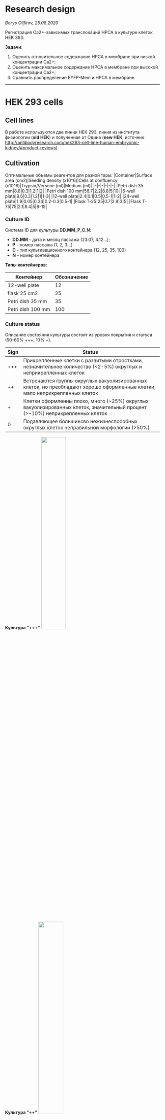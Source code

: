 Research design
================
*Borys Olifirov, 25.08.2020*

Регистрация Ca2+-зависимых транслокаций HPCA в культуре клеток HEK 393.

**Задачи:**
1. Оценить относительное содержание HPCA в мембране при низкой концентрации Ca2+;
2. Оценить максимальное содержание HPCA в мембране при высокой концентрации Ca2+;
3. Сравнить распределение EYFP-Mem и HPCA в мембране.

---

HEK 293 cells
=============
## Cell lines
В работе используются две линии HEK 293, линия из института физиологии (**old HEK**) и полученная от Одина (**new HEK**, источник http://antibodyresearch.com/hek293-cell-line-human-embryonic-kidney/#product-reviews).


## Cultivation

Оптимальные объемы реагентов для разной тары:
|Container|Surface area (cm2)|Seeding density (x10^6)|Cells at confluency (x10^6)|Trypsin/Versene (ml)|Medium (ml)|
|-|-|-|-|-|-|
|Petri dish 35 mm|8.8|0.3|1.2|1|2|
|Petri dish 100 mm|56.7|2.2|8.8|5|10|
|6-well plate|9.6|0.3|1.2|1|1-3|
|12-well plate|2.4|0.1|0.5|0.5-1|1-2|
|24-well plate|1.9|0.05|0.24|0.2-0.3|0.5-1|
|Flask T-25|25|0.7|2.8|3|5|
|Flask T-75|75|2.1|8.4|5|8-15|

### Culture ID
Система ID для культуры **DD.MM_P_C.N**:
- **DD.MM** - дата и месяц пассажа (23.07, 4.12...);
- **P** - номер пассажа (1, 2, 3...)
- **С** - тип культивационного контейнера (12, 25, 35, 100)
- **N** - номер контейнера



**Типы контейнеров:**

|Контейнер|Обозначение|
|-|-|
|12-well plate|12|
|flask 25 cm2|25|
|Petri dish 35 mm|35|
|Petri dish 100 mm|100|


### Culture status
Описание состояния культуры состоит из уровня покрытия и статуса (50-60% +++, 10% +).

|Sign|Status|
|-|-|
|+++|Прикрепленные клетки с развитыми отростками, незначительное количество (<2-5%) округлых и неприкрепленных клеток|
|++|Встречаются группы округлых вакуолизированных клеток, но преобладают хорошо оформленные клетки, мало неприкрепленных клеток|
|+|Клетки оформленны плохо, много (\~25%) округлых вакуолизированных клеток, значительный процент (>~10%) неприкрепленных клеток|
|0|Подавляющее большинсво нежизнеспособных округлых клеток неправильной морфологии (>50%)|

**Культура "+++"**
<img src="pic/cells+++.jpg" width="40%">

**Культура "++"**
<img src="pic/cells++.jpg" width="40%">

**Культура "+"**
<img src="pic/cells+.jpg" width="40%">

**Культура "0"**
<img src="pic/cells0.jpg" width="40%">















## Transfection

Протокол трансфекции *hek_lipofectamine_transfection.md*. Массы из протокола Евгения Шеремета: 0.5 ug HPCA & 0.25 ug EYFP-Mem на лунку 12-wells plate. В полученных данных интенсивность HPCA неудовлетворительна, решено увеличить массу ДНК.

### Plasmids mass
**Масса плазмид в расчете на одну лунку (12-wells plate):**

|Plasmid|Mass|
|-|-|
|HPCA-mTFP1|1 ug|
|EYFP-Mem|0.4 ug|

**Пример трансфекции HPCA-TFP**
<img src="pic/hpca.png" width="40%">

**Пример котрансфекции HPCA-TFP + EYFP-Mem**
<img src="pic/hpca_yfp.png" width="40%">













### Experiment pipeline

Базовая культура поддерживается на чашке Петри 35 mm, пассаж при покрытии 85-90%.

|Time|35 mm|wells 1-2|wells 3-4|
|-|-|-|-|
|Day 0|seed 15 ul|seed 15 ul|seed 10 ul|
|Day 1|growth|growth|growth|
|Day 2|growth|transfection|growth|
|Day 3|replace medium|glass 1 imaging|growth|
|Day 4|growth|glass 2 imaging|transfection|
|Day 5|growth|-|glass 3 imaging|
|Day 6|passage|-|glass 4 imaging|


## Uncaging
Для контролируемого повышения концентрации Ca2+ клетки перед регистрацией загружены AM NP-EGTA (протокол *hek_np_egta.md*).


## Calcium imaging
Для регистрации динамики Ca2+ в клетки перед регистрацией в различный экспериментах загружали AM Fluo-4 (протокол *hek_fluo_4.md*) или AM Fura Red (протокол *hek_fura_ref.md*).





Test uncaging (old HEK)
================
*24.07.2020 - 26.07.2020*

Оценка продолжительности кальциевого транзиента в HEK и подбор оптимальное экспозиции и количества циклов 405 nm.
Клетки одновременно загружены AM NP-EGTA и AM Fluo-4.


## Experiment design
### Time Controller protocol
**Протокол регистрации**
<img src="pic/ca_img.png">

Протокол сканирования состоит из 180 фреймов с интервалом 1 s, экспозиция 405 nm непосредственно перед 25 фремом  (время регистрации 179.8 s). Цикл повторен 5 раз для оценки скорости истощения NP-EGTA. Размер области сканирования выбран максимально возможный (D = 100 px), допустимые значения экспозиции в режиме Tornado 10, 20 и 100 us/px (*регистрации 24.07.2020*). Отдельно проведена серия с различным количеством циклов стимуляции при экспозиции 100 us/px, количество циклов 1-5 (*регистрации 25.07.2020*).

**Зона сканирования в режиме Tornado**
**относительно размера кадра**
<img src="pic/tornado.png" width="40%">

**Продолжительность сканирования для различных экспозиций**
|Exposure (us/px)|Scaning time (s)|
|-|-|
|10|0.527|
|20|0.523|
|100|0.506|


### Microscope setup
**Excitation and registration**
488 nm: 2%
CHS1 HV: 700 V
CHS1 pass band: 505-540 nm

**Optical system**
C.A.: 250 um
Exposure: 2 us/px
Image size: 128x128 px
Zoom: 6
Size: 0.276 um/px

Step size: 1.35 um
Slices: 1
Scaning speed: L 1.360 ms, F 0.188 s

**Uncaging**
Laser power (405 nm): 100%
Region size: tornado mode
Slices: 1
Cycles: 1-5

Exposure: 10, 20, 100 us/px
Exposure time: 0.527, 0.523, 0.506 s


## Results
Для каждой комбинации параметров отснято 2-3 клетки, область вокруг графика представляет +/- sd.
### Different exposure
<img src="pic/exp.png">

### Photo-bleaching
**Five consecutive stimulations with exposure 10 us/px**
<img src="pic/bleach.png">













### Different number of stimulation cycles

**1-5 stimulation cycles with exposure 100 us/px**
<img src="pic/cycl.png">



HPCA-mTFP1 + uncaging (old HEK)
======================
*30.07.2020 - present time*

Регистрации транслокаций HPCA в клетках трансфицированных HPCA-TFP. Положение мембраны на снимке оценивается по первому кадру после uncaging, когда транслокация максимальна. Для регистрации концентрации кальция применяли опробована Fura Red, попытка от 31.07.2020 неудачная. Ниже параметры для  Fluo-4. Есть опасения FRET.

**Спектры возбуждения и эмиссии для mTFP1 и Fluo-4 + Ca2+**
*Тонкие линии - возбуждение, жирные - эмиссия*
<img src="pic/tfp_fluo.png">











**Intensity at diff WL TFP(Fluo-4)**

|WL|Ex. %| Em. %|
|-|-|-|
|458 nm|95 (28)|2 (0)|
|500 nm|1 (83)|89 (41)|
|540 nm|0 (49)|25 (50)|
|560 nm|0 (20)|10 (29)|


#### Initial parameters 
**Excitation and registration**
Laser parameters:

|Laser|Power|
|-|-|
|458 nm|15%|

Channels parameters:
|Ch.|HV (V)|Pass band|Obj.|
|-|-|-|-|
|**CHS1**|700|475-500 nm|HPCA-mTFP1|
|**CHS2**|700|540-600 nm|Fluo-4|

**Optical system**
C.A.: 250 um
Exposure: 2 us/px
Image size: 128x128 px
Zoom: 6
Size: 0.276 um/px

Step size: 1.35 um
Slices: 3
Scaning speed: L 1.360 ms, F 0.188 s, S 1.157 s

**Uncaging**
Laser power (405 nm): 100%
Region size: 128x128 px
Slices: 1
Cycles: 1

Exposure: 10 us/px

#### Time Controller protocol
Серия из 80 z-stack с возбуждением 458 nm (полное время регистрации 92.6 s), экспозиция 405 nm происходит в одной фокальной плоскости сразу после 5 стека (в процессе сканирования 6-го).




HPCA-mTFP1 + uncaging (new HEK)
======================
*30.07.2020 - present time*

Регистрации транслокаций HPCA в клетках трансфицированных HPCA-TFP. Положение мембраны на снимке оценивается по первому кадру после uncaging, когда транслокация максимальна. Для регистрации концентрации кальция применяли опробована Fura Red, попытка от 31.07.2020 неудачная. Ниже параметры для  Fluo-4. Есть опасения FRET.

**Спектры возбуждения и эмиссии для mTFP1 и Fluo-4 + Ca2+**
*Тонкие линии - возбуждение, жирные - эмиссия*
<img src="pic/tfp_fluo.png">


**Intensity at diff WL TFP(Fluo-4)**

|WL|Ex. %| Em. %|
|-|-|-|
|458 nm|95 (28)|2 (0)|
|488 nm|32 (88)|69 (4)|
|510 nm|0 (45)|67 (86)|



#### Initial parameters 
**Excitation and registration**
Laser parameters:
|Laser|Power|
|-|-|
|488 nm|10%|

Channels parameters:
|Ch.|HV (V)|Pass band|Obj.|
|-|-|-|-|
|**CHS1**|700|492-510 nm|HPCA-mTFP1|
|**CHS2**|700|510-600 nm|Fluo-4|

**Optical system**
C.A.: 250 um
Exposure: 2 us/px
Image size: 128x128 px
Zoom: 6
Size: 0.276 um/px

Step size: 1.35 um
Slices: 3
Scaning speed: L 1.360 ms, F 0.188 s, S 1.157 s

**Uncaging**
Laser power (405 nm): 100%
Region size: 128x128 px
Slices: 1
Cycles: 1

Exposure: 10 us/px

#### Time Controller protocol
Серия из 80 z-stack с возбуждением 458 nm (полное время регистрации 92.6 s), экспозиция 405 nm происходит в одной фокальной плоскости сразу после 5 стека (в процессе сканирования 6-го).



Co-transfection + uncaging
==========================
*???*

Регистрации транслокаций HPCA в клетках котрансфицированных HPCA-TFP и EYFP-Mem. Дополнительно регистрируется канал EYFP для оценки положения мембраны и оценки FRET в процессе транслокаций.

**Спектры возбуждения и эмиссии для mTFP1 и Fluo-4 + Ca2+**
*Тонкие линии - возбуждение, жирные - эмиссия*
<img src="pic/tfp_eyfp.png">

#### Initial parameters
**Excitation and registration**
458 nm: 15%
515 nm: 15%
CHS1 HV: 700 V
CHS2 HV: 700 V

CHS1 pass band: 475-505 nm
CHS2 pass band: 525-570 nm 

**Optical system**
C.A.: 250 um
Exposure: 2 us/px
Image size: 128x128 px
Zoom: 6
Size: 0.276 um/px

Slices: 3
Step size: 1.35 um

Scaning speed: L 1.360 ms, F 0.188 s, S 1.157 s

**Uncaging**
Laser power (405 nm): 100%
Region size: 128x128 px
Slices: 1
Cycles: 1

Exposure: 10-100 us/px (выбор после **Test uncaging**)


#### Time Controller protocol
**Пример окна протокола**
<img src="pic/TC.png">

Экспозиция 405 nm происходит в одной фокальной плоскости (верхней или нижней относительно координат сканирования z-stack?) и за ней следует z-stack с возбуждением 458 nm (Ida, Idd), следующий z-stack регистрируется с длинной волны возбуждения 515 nm (Iaa, Iad). Один цикл \~2.3 s, учитывая кинетику кальциевого транзиента в HEK 293 изменения имеет смысл проводить в течении 90-100" (40 циклов регистрации, 92.6 s). 

Перед протоколом **uncaging** для оценки степени фотовыцветания в процессе экспозиции 405 nm и серийной съемки а также оценки распределения HPCA при низком Ca2+ регистрируется один z-stack с теми же настройками системы.



Optical notes
=============
## FRET registration
Для оценки FRET планируется использовать метод оценки опсаный в работе *"Photobleaching-Corrected FRET Efficiency Imaging of Live Cells" (doi: 10.1529/biophysj.103.022087)*.

Результирующая интенсивность флуоресценции, перешедшая из канала донора в канал акцептора может быть оценена путем введения поправок на кроссток интенсивности из каналов возбужденного донора (Idd) и акцептора (Iaa):

<img src="pic/fc.png" width="40%">

Поправочные коэффициенты *a* и *d* оцениваются в калибровочных измерениях на клетках трансфецированных раздельно донором и акцептором:

<img src="pic/cross.png" width="40%">

Эффективность FRET:

<img src="pic/e_app.png" width="40%">

Параметр *G* отражает взаимосвязь между интенсивностью, ушедшей из канала регистрации донора (Idd) и эффективностью FRET. Данный показатель константен для заданой оптической системы и пары флуоресцентных меток и может быть оценен путем выжигания акцеатора в системе с гарантированным FRET в рамках калибровочного эксперимента:

<img src="pic/g.png" width="40%">

Для калибровочного эксперимента необходим либо коньгат TFP-EYFP, либо TFP-Mem поскольку нужна гарантированная передача энергии.

**Есть конструкт CFP-EYFP, есть ли нужный конструкт для TFP или донор необходимо заменить?**


## Optical system resolution
*Для выбора оптимального разрешения изображения и величины шага сканирования*

Латеральное разрешение системы определяется диаметром дика Эйри (Airy unit/AU), который зависит от длинной волны излучения и числовой апертуры:

<img src="pic/lateral.png" width="25%">

Аксиальное разрешение конфокальной системы определяется полной шириной на середине высоты (full width half maximum/FWHM) аксиальной проекции PSF также зависит от коэффициента преломления среды (*n*) и диаметра конфокальной апертуры (*D*):

<img src="pic/axial.png" width="70%">

Для использованной оптической системы *n* = 1.33 (вода), *NA* = 0.9.
Латеральное разрешение и аксиальное разрешение для избранных значений *D* для длин волн возбуждение и эмиссии приведены ниже.


##### Fluorescent agents (data from FPbase):
|Name|Exc.|Ems.|
|-|-|-|-|
|HPCA-TFP|456 (453) nm|488 (485) nm|
|EYFP-Mem|513 nm|527 nm|

#### HPCA-TFP
##### 458 nm (exc.)
dxy = 310 nm

|D (um)|dz (um)|
|-|-|
|500|1.553|
|250|1.262|
|100|1.168|

##### 488 nm (ems.)
dxy = 330 nm

|D (um)|dz (um)|
|-|-|
|500|1.610|
|250|1.331|
|100|1.242|


#### EYFP-Mem
##### 515 nm (exc.)
dxy = 349 nm

|D (um)|dz (um)|
|-|-|
|500|1.662|
|250|1.394|
|100|1.309|

##### 527 nm (ems.)
dxy = 357 nm

|D (um)|dz (um)|
|-|-|
|500|1.685|
|250|1.422|
|100|1.339|


#### 405 nm (uncaging)

dxy = 275.5 nm

|D (um)|dz (um)|
|-|-|
|500|1.457|
|250|1.143|
|100|1.037|


*Useful links:*
- http://www.hi.helsinki.fi/amu/AMU%20Cf_tut/Opt_Pinhole.htm
- https://www.leica-microsystems.com/science-lab/confocal-optical-section-thickness/
- https://www.leica-microsystems.com/science-lab/pinhole-effect-in-confocal-microscopes/







